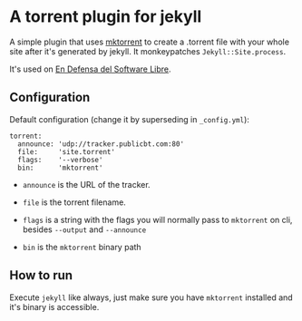 # A torrent plugin for jekyll

A simple plugin that uses [mktorrent][1] to create a .torrent file with your
whole site after it's generated by jekyll. It monkeypatches
`Jekyll::Site.process`.

It's used on [En Defensa del Software Libre][0].

[0]: http://endefensadelsl.org
[1]: http://mktorrent.sourceforge.net/

## Configuration

Default configuration (change it by superseding in `_config.yml`):

    torrent:
      announce: 'udp://tracker.publicbt.com:80'
      file:     'site.torrent'
      flags:    '--verbose'
      bin:      'mktorrent'

* `announce` is the URL of the tracker.

* `file` is the torrent filename.

* `flags` is a string with the flags you will normally pass to `mktorrent` on
  cli, besides `--output` and `--announce`

* `bin` is the `mktorrent` binary path

## How to run

Execute `jekyll` like always, just make sure you have `mktorrent` installed and
it's binary is accessible.
